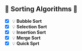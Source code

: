 ##  :low_brightness: Sorting Algorithms :low_brightness:
- [x] :bulb: **Bubble Sort**
- [x] :bulb: **Selection Sort**
- [x] :bulb: **Insertion Sort**
- [x] :bulb: **Merge Sort**
- [x] :bulb: **Quick Sprt**
